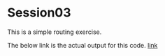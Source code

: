 # Session03

This is a simple routing exercise.


The below link is the actual output for this code.
[link](https://kousigan.github.io/simple-routing/)
